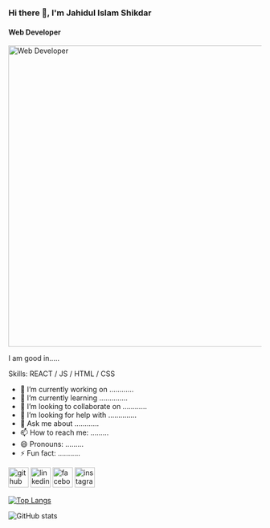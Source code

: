### Hi there 👋, I'm Jahidul Islam Shikdar
#### Web Developer
<img src="https://scontent.fcgp4-2.fna.fbcdn.net/v/t39.30808-6/343506061_149334021231803_7896201314731769339_n.jpg?stp=cp6_dst-jpg&_nc_cat=110&ccb=1-7&_nc_sid=dd5e9f&_nc_eui2=AeEflz7v-GK8l5NuBrekwW2q5f_nnX0dsnXl_-edfR2ydccOT-7VB-0NqRJ9yyBqDnV-ACWX6UJzSKaEc1fNuc30&_nc_ohc=WJnvp-P8-VQAX91t-EO&_nc_zt=23&_nc_ht=scontent.fcgp4-2.fna&oh=00_AfBaATY4Nsy9q5jrcdG4bUuZ3-7R8XZZHKgxdiSYgDpqoA&oe=6591EC74" alt="Web Developer" width="600" height="600">


I am good in.....

Skills: REACT / JS / HTML / CSS

- 🔭 I’m currently working on ............ 
- 🌱 I’m currently learning .............. 
- 👯 I’m looking to collaborate on ............ 
- 🤔 I’m looking for help with .............. 
- 💬 Ask me about ............ 
- 📫 How to reach me: ......... 
- 😄 Pronouns: ......... 
- ⚡ Fun fact: ........... 


[<img  src='https://cdn.jsdelivr.net/npm/simple-icons@3.0.1/icons/github.svg' alt='github' height='40'>](https://github.com/jishad10)  [<img src='https://cdn.jsdelivr.net/npm/simple-icons@3.0.1/icons/linkedin.svg' alt='linkedin' height='40'>](https://www.linkedin.com/in/https://www.linkedin.com/in/jahidul-islam-shikdar-3b1b18293//)  [<img src='https://cdn.jsdelivr.net/npm/simple-icons@3.0.1/icons/facebook.svg' alt='facebook' height='40'>](https://www.facebook.com/https://web.facebook.com/jahidulislam.jishad)  [<img src='https://cdn.jsdelivr.net/npm/simple-icons@3.0.1/icons/instagram.svg' alt='instagram' height='40'>](https://www.instagram.com/https://www.instagram.com/jahidulislamjishad/?hl=en/)  

[![Top Langs](https://github-readme-stats.vercel.app/api/top-langs/?username=jishad10)](https://github.com/anuraghazra/github-readme-stats)

![GitHub stats](https://github-readme-stats.vercel.app/api?username=jishad10&show_icons=true)  

